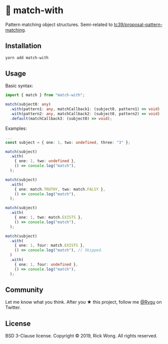 # 🧩 match-with

Pattern matching object structures. Semi-related to [tc39/proposal-pattern-matching](https://github.com/tc39/proposal-pattern-matching).

## Installation

```bash
yarn add match-with
```

## Usage

Basic syntax:

```ts
import { match } from "match-with";

match(subject0: any)
  .with(pattern1: any, matchCallback1: (subject0, pattern1) => void)
  .with(pattern2: any, matchCallback2: (subject0, pattern2) => void)
  .default(matchCallback3: (subject0) => void);
```

Examples:

```ts
...
const subject = { one: 1, two: undefined, three: "3" };

match(subject)
  .with(
    { one: 1, two: undefined },
    () => console.log("match"),
  );

match(subject)
  .with(
    { one: match.TRUTHY, two: match.FALSY },
    () => console.log("match"),
  );

match(subject)
  .with(
    { one: 1, two: match.EXISTS },
    () => console.log("match"),
  );

match(subject)
  .with(
    { one: 1, four: match.EXISTS },
    () => console.log("match"), // Skipped.
  )
  .with(
    { one: 1, four: undefined },
    () => console.log("match"),
  );
```

## Community

Let me know what you think. After you ★ this project, follow me [@Rygu](https://twitter.com/rygu) on Twitter.

## License

BSD 3-Clause license. Copyright © 2019, Rick Wong. All rights reserved.
